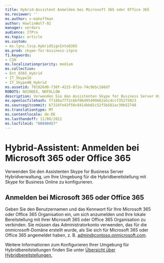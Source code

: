 ```yaml
---
title: Hybrid-Assistent Anmelden bei Microsoft 365 oder Office 365
ms.reviewer: ''
ms.author: v-mahoffman
author: HowlinWolf-92
manager: serdars
audience: ITPro
ms.topic: article
ms.custom:
- ms.lync.lscp.HybridSignIntoO365
ms.prod: skype-for-business-itpro
f1.keywords:
- CSH
ms.localizationpriority: medium
ms.collection:
- Ent_O365_Hybrid
- IT_Skype16
- IT_Skype4B_Hybrid
ms.assetid: 791026d0-730f-4225-872e-74c9b5c166d7
ROBOTS: NOINDEX, NOFOLLOW
description: Verwenden Sie den Assistenten Skype for Business Server Hybridverwaltung, um Ihre Umgebung für die Hybridbereitstellung mit Skype for Business Online zu konfigurieren.
ms.openlocfilehash: ff188a77f2c6bf06d95499b62a5cdccf35275923
ms.sourcegitcommit: 67324fe43f50c8414bb65c52f5b561ac30b52748
ms.translationtype: MT
ms.contentlocale: de-DE
ms.lasthandoff: 11/08/2021
ms.locfileid: "60840457"
---
```

# <a name="hybrid-wizard-sign-in-to-microsoft-365-or-office-365"></a>Hybrid-Assistent: Anmelden bei Microsoft 365 oder Office 365

Verwenden Sie den Assistenten Skype for Business Server Hybridverwaltung, um Ihre Umgebung für die Hybridbereitstellung mit Skype for Business Online zu konfigurieren.

## <a name="sign-in-to-microsoft-365-or-office-365"></a>Anmelden bei Microsoft 365 oder Office 365

Geben Sie den Benutzernamen und das Kennwort für Ihre Microsoft 365 oder Office 365 Organisation ein, um sich anzumelden und Ihre lokale Bereitstellung mit Ihrer Microsoft 365 oder Office 365 Organisation zu verbinden. Sie müssen das Administratorkonto verwenden, das für die onmicrosoft-Domäne erstellt wurde, als Sie sich für Microsoft 365 oder Office 365 angemeldet haben, z. B. admin@contoso.onmicrosoft.com.

Weitere Informationen zum Konfigurieren Ihrer Umgebung für Hybridbereitstellungen finden Sie unter [Übersicht über Hybridbereitstellungen.](/previous-versions/office/lync-server-2013/lync-server-2013-overview-of-hybrid-deployments)